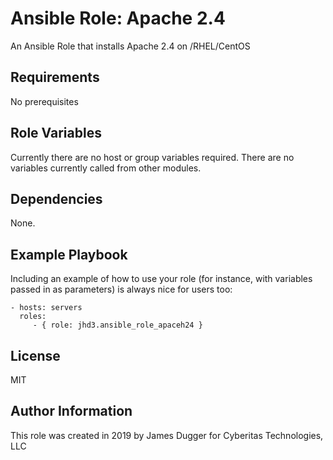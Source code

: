 Ansible Role: Apache 2.4
=========

An Ansible Role that installs Apache 2.4 on /RHEL/CentOS

Requirements
------------

No prerequisites

Role Variables
--------------

Currently there are no host or group variables required.  There are no variables currently called from other modules.

Dependencies
------------

None.

Example Playbook
----------------

Including an example of how to use your role (for instance, with variables passed in as parameters) is always nice for users too:

    - hosts: servers
      roles:
         - { role: jhd3.ansible_role_apaceh24 }

License
-------

MIT

Author Information
------------------

This role was created in 2019 by James Dugger for Cyberitas Technologies, LLC
